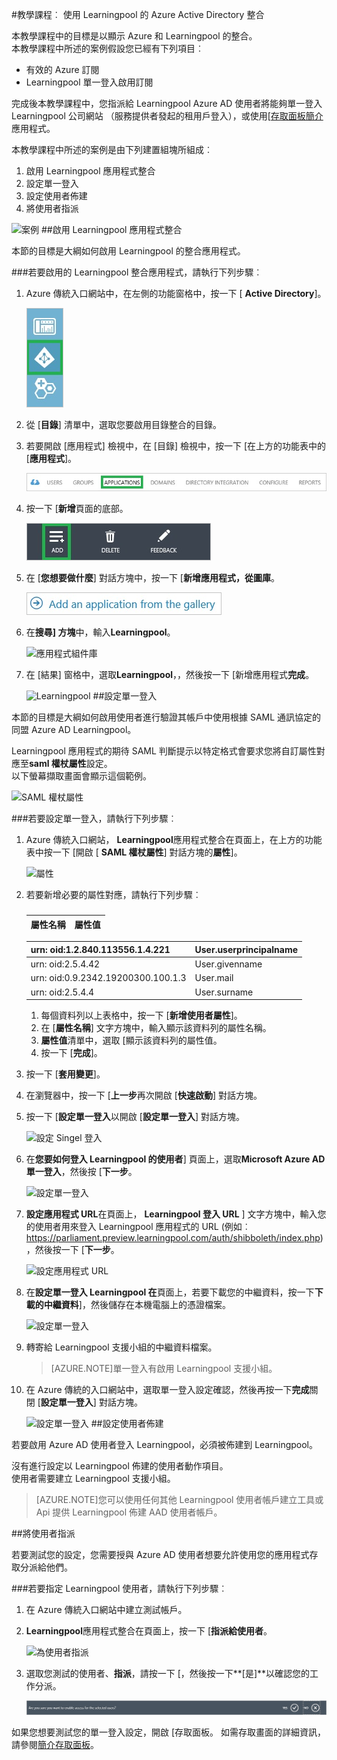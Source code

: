 <properties 
    pageTitle="教學課程︰ Azure Active Directory 整合 Learningpool |Microsoft Azure" 
    description="瞭解如何使用 Learningpool 與 Azure Active Directory 啟用單一登入，自動化佈建和更多 ！" 
    services="active-directory" 
    authors="jeevansd"  
    documentationCenter="na" 
    manager="femila"/>
<tags 
    ms.service="active-directory" 
    ms.devlang="na" 
    ms.topic="article" 
    ms.tgt_pltfrm="na" 
    ms.workload="identity" 
    ms.date="09/29/2016" 
    ms.author="jeedes" />

#<a name="tutorial-azure-active-directory-integration-with-learningpool"></a>教學課程︰ 使用 Learningpool 的 Azure Active Directory 整合
  
本教學課程中的目標是以顯示 Azure 和 Learningpool 的整合。  
本教學課程中所述的案例假設您已經有下列項目︰

-   有效的 Azure 訂閱
-   Learningpool 單一登入啟用訂閱
  
完成後本教學課程中，您指派給 Learningpool Azure AD 使用者將能夠單一登入 Learningpool 公司網站 （服務提供者發起的租用戶登入），或使用[[存取面板簡介](active-directory-saas-access-panel-introduction.md)應用程式。
  
本教學課程中所述的案例是由下列建置組塊所組成︰

1.  啟用 Learningpool 應用程式整合
2.  設定單一登入
3.  設定使用者佈建
4.  將使用者指派

![案例](./media/active-directory-saas-learningpool-tutorial/IC791166.png "案例")
##<a name="enabling-the-application-integration-for-learningpool"></a>啟用 Learningpool 應用程式整合
  
本節的目標是大綱如何啟用 Learningpool 的整合應用程式。

###<a name="to-enable-the-application-integration-for-learningpool-perform-the-following-steps"></a>若要啟用的 Learningpool 整合應用程式，請執行下列步驟︰

1.  Azure 傳統入口網站中，在左側的功能窗格中，按一下 [ **Active Directory**]。

    ![Active Directory](./media/active-directory-saas-learningpool-tutorial/IC700993.png "Active Directory")

2.  從 [**目錄**] 清單中，選取您要啟用目錄整合的目錄。

3.  若要開啟 [應用程式] 檢視中，在 [目錄] 檢視中，按一下 [在上方的功能表中的 [**應用程式**]。

    ![應用程式](./media/active-directory-saas-learningpool-tutorial/IC700994.png "應用程式")

4.  按一下 [**新增**頁面的底部。

    ![新增應用程式](./media/active-directory-saas-learningpool-tutorial/IC749321.png "新增應用程式")

5.  在 [**您想要做什麼**] 對話方塊中，按一下 [**新增應用程式，從圖庫**。

    ![新增 gallerry 應用程式](./media/active-directory-saas-learningpool-tutorial/IC749322.png "新增 gallerry 應用程式")

6.  在**搜尋] 方塊**中，輸入**Learningpool**。

    ![應用程式組件庫](./media/active-directory-saas-learningpool-tutorial/IC795073.png "應用程式組件庫")

7.  在 [結果] 窗格中，選取**Learningpool**，，然後按一下 [新增應用程式**完成**。

    ![Learningpool](./media/active-directory-saas-learningpool-tutorial/IC809577.png "Learningpool")
##<a name="configuring-single-sign-on"></a>設定單一登入
  
本節的目標是大綱如何啟用使用者進行驗證其帳戶中使用根據 SAML 通訊協定的同盟 Azure AD Learningpool。
  
Learningpool 應用程式的期待 SAML 判斷提示以特定格式會要求您將自訂屬性對應至**saml 權杖屬性**設定。  
以下螢幕擷取畫面會顯示這個範例。

![SAML 權杖屬性](./media/active-directory-saas-learningpool-tutorial/IC795074.png "SAML 權杖屬性")

###<a name="to-configure-single-sign-on-perform-the-following-steps"></a>若要設定單一登入，請執行下列步驟︰

1.  Azure 傳統入口網站， **Learningpool**應用程式整合在頁面上，在上方的功能表中按一下 [開啟 [ **SAML 權杖屬性**] 對話方塊的**屬性**]。

    ![屬性](./media/active-directory-saas-learningpool-tutorial/IC795075.png "屬性")

2.  若要新增必要的屬性對應，請執行下列步驟︰

    ###  

  	|屬性名稱                |屬性值            |
  	|------------------------------|---------------------------|

     urn: oid:1.2.840.113556.1.4.221 | User.userprincipalname
  	|-------------------------------|--------------------------|  
     urn: oid:2.5.4.42|User.givenname   
  	|urn: oid:0.9.2342.19200300.100.1.3|User.mail
  	|urn: oid:2.5.4.4|User.surname

    1.  每個資料列以上表格中，按一下 [**新增使用者屬性**]。
    2.  在 [**屬性名稱**] 文字方塊中，輸入顯示該資料列的屬性名稱。
    3.  **屬性值**清單中，選取 [顯示該資料列的屬性值。
    4.  按一下 [**完成**]。

3.  按一下 [**套用變更**]。

4.  在瀏覽器中，按一下 [**上一步**再次開啟 [**快速啟動**] 對話方塊。

5.  按一下 [**設定單一登入**以開啟 [**設定單一登入**] 對話方塊。

    ![設定 Singel 登入](./media/active-directory-saas-learningpool-tutorial/IC795076.png "設定 Singel 登入")

6.  在**您要如何登入 Learningpool 的使用者**] 頁面上，選取**Microsoft Azure AD 單一登入**，然後按 [**下一步**。

    ![設定單一登入](./media/active-directory-saas-learningpool-tutorial/IC795077.png "設定單一登入")

7.  **設定應用程式 URL**在頁面上， **Learningpool 登入 URL** ] 文字方塊中，輸入您的使用者用來登入 Learningpool 應用程式的 URL (例如︰ https://parliament.preview.learningpool.com/auth/shibboleth/index.php)，然後按一下 [**下一步**。

    ![設定應用程式 URL](./media/active-directory-saas-learningpool-tutorial/IC795078.png "設定應用程式 URL")

8.  在**設定單一登入 Learningpool 在**頁面上，若要下載您的中繼資料，按一下**下載的中繼資料**]，然後儲存在本機電腦上的憑證檔案。

    ![設定單一登入](./media/active-directory-saas-learningpool-tutorial/IC795079.png "設定單一登入")

9.  轉寄給 Learningpool 支援小組的中繼資料檔案。

    >[AZURE.NOTE]單一登入有啟用 Learningpool 支援小組。

10. 在 Azure 傳統的入口網站中，選取單一登入設定確認，然後再按一下**完成**關閉 [**設定單一登入**] 對話方塊。

    ![設定單一登入](./media/active-directory-saas-learningpool-tutorial/IC795080.png "設定單一登入")
##<a name="configuring-user-provisioning"></a>設定使用者佈建
  
若要啟用 Azure AD 使用者登入 Learningpool，必須被佈建到 Learningpool。
  
沒有進行設定以 Learningpool 佈建的使用者動作項目。  
使用者需要建立 Learningpool 支援小組。

>[AZURE.NOTE]您可以使用任何其他 Learningpool 使用者帳戶建立工具或 Api 提供 Learningpool 佈建 AAD 使用者帳戶。

##<a name="assigning-users"></a>將使用者指派
  
若要測試您的設定，您需要授與 Azure AD 使用者想要允許使用您的應用程式存取分派給他們。

###<a name="to-assign-users-to-learningpool-perform-the-following-steps"></a>若要指定 Learningpool 使用者，請執行下列步驟︰

1.  在 Azure 傳統入口網站中建立測試帳戶。

2.  **Learningpool**應用程式整合在頁面上，按一下 [**指派給使用者**。

    ![為使用者指派](./media/active-directory-saas-learningpool-tutorial/IC795081.png "為使用者指派")

3.  選取您測試的使用者、**指派**，請按一下 [，然後按一下**[是]**以確認您的工作分派。

    ![[是]](./media/active-directory-saas-learningpool-tutorial/IC767830.png "[是]")
  
如果您想要測試您的單一登入設定，開啟 [存取面板。 如需存取畫面的詳細資訊，請參閱[簡介存取面板](active-directory-saas-access-panel-introduction.md)。